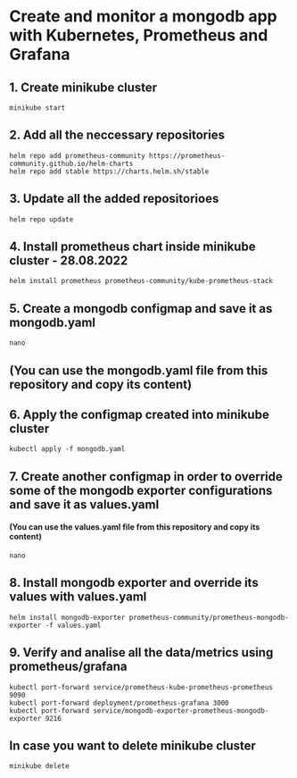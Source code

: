 # Create and monitor a mongodb app with Kubernetes, Prometheus and Grafana
## 1. Create minikube cluster

	minikube start

## 2. Add all the neccessary repositories

	helm repo add prometheus-community https://prometheus-community.github.io/helm-charts
	helm repo add stable https://charts.helm.sh/stable

## 3. Update all the added repositorioes 

	helm repo update

## 4. Install prometheus chart inside minikube cluster - 28.08.2022

	helm install prometheus prometheus-community/kube-prometheus-stack

## 5. Create a mongodb configmap and save it as mongodb.yaml

	nano
## (You can use the mongodb.yaml file from this repository and copy its content)	

## 6. Apply the configmap created into minikube cluster
	
	kubectl apply -f mongodb.yaml


## 7. Create another configmap in order to override some of the mongodb exporter configurations and save it as values.yaml
#### (You can use the values.yaml file from this repository and copy its content)	
	nano 
		

## 8. Install mongodb exporter and override its values with values.yaml

	helm install mongodb-exporter prometheus-community/prometheus-mongodb-exporter -f values.yaml

## 9. Verify and analise all the data/metrics using prometheus/grafana

	kubectl port-forward service/prometheus-kube-prometheus-prometheus 9090
	kubectl port-forward deployment/prometheus-grafana 3000
	kubectl port-forward service/mongodb-exporter-prometheus-mongodb-exporter 9216  

## In case you want to delete minikube cluster
	minikube delete
